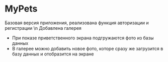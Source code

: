 # MyPets
Базовая версия приложения, реализована функция авторизации и регистрации \n
Добавлена галерея
* При показе приветственного экрана подгружаются фото из базы данных
* В галерее можно добавить новое фото, которе сразу же загрузится в базу данных и отобразится на экране
